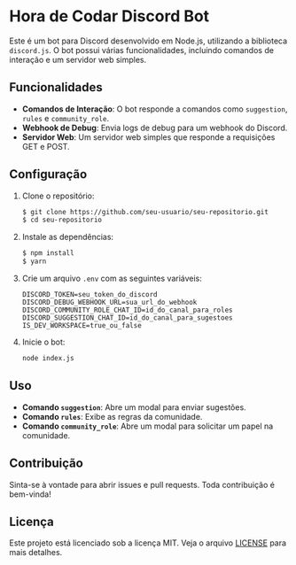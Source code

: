 # Hora de Codar Discord Bot

Este é um bot para Discord desenvolvido em Node.js, utilizando a biblioteca `discord.js`. O bot possui várias funcionalidades, incluindo comandos de interação e um servidor web simples.

## Funcionalidades

- **Comandos de Interação**: O bot responde a comandos como `suggestion`, `rules` e `community_role`.
- **Webhook de Debug**: Envia logs de debug para um webhook do Discord.
- **Servidor Web**: Um servidor web simples que responde a requisições GET e POST.

## Configuração

1. Clone o repositório:
   ```bash
   $ git clone https://github.com/seu-usuario/seu-repositorio.git
   $ cd seu-repositorio
   ```

2. Instale as dependências:
   ```bash
   $ npm install
   $ yarn
   ```

3. Crie um arquivo `.env` com as seguintes variáveis:
   ```env
   DISCORD_TOKEN=seu_token_do_discord
   DISCORD_DEBUG_WEBHOOK_URL=sua_url_do_webhook
   DISCORD_COMMUNITY_ROLE_CHAT_ID=id_do_canal_para_roles
   DISCORD_SUGGESTION_CHAT_ID=id_do_canal_para_sugestoes
   IS_DEV_WORKSPACE=true_ou_false
   ```

4. Inicie o bot:
   ```bash
   node index.js
   ```

## Uso

- **Comando `suggestion`**: Abre um modal para enviar sugestões.
- **Comando `rules`**: Exibe as regras da comunidade.
- **Comando `community_role`**: Abre um modal para solicitar um papel na comunidade.

## Contribuição

Sinta-se à vontade para abrir issues e pull requests. Toda contribuição é bem-vinda!

## Licença

Este projeto está licenciado sob a licença MIT. Veja o arquivo [LICENSE](LICENSE) para mais detalhes.
